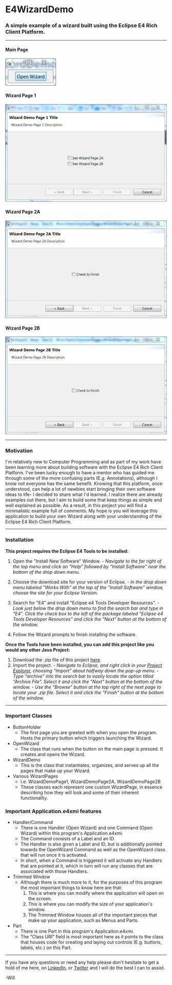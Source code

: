 # E4WizardDemo 
### A simple example of a wizard built using the Eclipse E4 Rich Client Platform.

----------

#### Main Page
![enter image description here](https://github.com/William-Lake/E4WizardDemo/blob/master/SamplePhotos/Main%20Page.PNG?raw=true)

#### Wizard Page 1
![enter image description here](https://github.com/William-Lake/E4WizardDemo/blob/master/SamplePhotos/Wizard%20Page%201.PNG?raw=true)

#### Wizard Page 2A
![enter image description here](https://github.com/William-Lake/E4WizardDemo/blob/master/SamplePhotos/Wizard%20Page%202A.PNG?raw=true)

#### Wizard Page 2B
![enter image description here](https://github.com/William-Lake/E4WizardDemo/blob/master/SamplePhotos/Wizard%20Page%202B.PNG?raw=true)


----------
### Motivation
I'm relatively new to Computer Programming and as part of my work have been learning more about building software with the Eclipse E4 Rich Client Platform. I've been lucky enough to have a mentor who has guided me through some of the more confusing parts (E.g. Annotations), although I know not everyone has the same benefit. Knowing that this platform, once understood, can help a lot of newbies start bringing their own software ideas to life- I decided to share what I'd learned. I realize there are already examples out there, but I aim to build some that keep things as simple and well explained as possible. As a result, in this project you will find a minimalistic example full of comments. My hope is you will leverage this application to build your own Wizard along with your understanding of the Eclipse E4 Rich Client Platform.


----------
### Installation
**This project requires the Eclipse E4 Tools to be installed:**

 1. Open the "Install New Software" Window.
	 *- Navigate to the far right of the top menu and click on "Help" followed by "Install Software" near the bottom of the drop down menu.*
	 
 2. Choose the download site for your version of Eclipse.
	 *- In the drop down menu labeled "Works With" at the top of the "Install Software" window, choose the site for your Eclipse Version.*
	 
 3. Search for "E4" and install "Eclipse e4 Tools Developer Resources".
	 *- Look just below the drop down menu to find the search bar and type in "E4". Click the check box to the left of the package labeled "Eclipse e4 Tools Developer Resources" and click the "Next" button at the bottom of the window.*
	 
 4. Follow the Wizard prompts to finish installing the software.


**Once the Tools have been installed, you can add this project like you would any other Java Project:**

 1. Download the .zip file of this project [here](https://github.com/William-Lake/E4WizardDemo/blob/master/E4WizardDemo.zip).
 2. Import the project.
	 *- Navigate to Eclipse, and right click in your [Project Explorer](http://help.eclipse.org/luna/topic/org.eclipse.platform.doc.user/images/Image275_project_explorer.png), choosing "Import" about halfway down the pop-up menu.* 
	 *- Type "archive" into the search bar to easily locate the option titled "Archive File". Select it and click the "Next" button at the bottom of the window.*
	 *- Use the "Browse" button at the top right of the next page to locate your .zip file. Select it and click the "Finish" button at the bottom of the window.*


----------


### Important Classes

 - ButtonHolder
	 - The first page you are greeted with when you open the program. Hosts the primary button which triggers launching the Wizard.
 - OpenWizard
	 - The class that runs when the button on the main page is pressed. It creates and opens the Wizard.
 - WizardDemo
	 - This is the class that instantiates, organizes, and serves up all the pages that make up your Wizard.
 - Various WizardPages
	 - I.e. WizardDemoPage1, WizardDemoPage2A, WizardDemoPage2B
	 - These classes each represent one custom WizardPage, in essence describing how they will look and some of their inherent functionality.

### Important Application.e4xmi features

 - Handler/Command
	 - There is one Handler (Open Wizard) and one Command (Open Wizard) within this program's Application.e4xmi.
	 - The Command consists of a Label and an ID.
	 - The Handler is also given a Label and ID, but is additionally pointed towards the OpenWizard Command as well as the OpenWizard class that will run once it is activated.
	 - In short, when a Command is triggered it will activate any Handlers that are pointed at it, which in turn will run any classes that are associated with those Handlers.
 - Trimmed Window
	 - Although there is much more to it, for the purposes of this program the most important things to know here are that:
		 1. This is where you can modify where the application will open on the screen.
		 2. This is where you can modify the size of your application's window.
		 3. The Trimmed Window houses all of the important pieces that make up your application, such as Menus and Parts.
 - Part
	 - There is one Part in this program's Applicaiton.e4xmi.
	 - The "Class URI" field is most important here as it points to the class that houses code for creating and laying out controls (E.g. buttons, labels, etc.) on this Part. 


----------
If you have any questions or need any help please don't hesitate to get a hold of me here, on [LinkedIn](www.linkedin.com/in/william-lake-543535a5), or [Twitter](https://twitter.com/SynapseDynamo) and I will do the best I can to assist.

-Will
